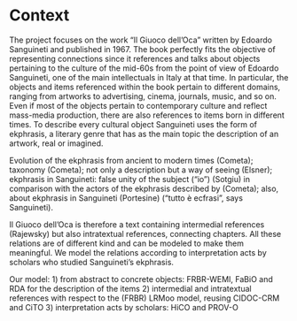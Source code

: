 # Context

The project focuses on the work “Il Giuoco dell’Oca” written by Edoardo Sanguineti and published in 1967. The book perfectly fits the objective of representing connections since it references and talks about objects pertaining to the culture of the mid-60s from the point of view of Edoardo Sanguineti, one of the main intellectuals in Italy at that time.
In particular, the objects and items referenced within the book pertain to different domains, ranging from artworks to advertising, cinema, journals, music, and so on. Even if most of the objects pertain to contemporary culture and reflect mass-media production, there are also references to items born in different times. 
To describe every cultural object Sanguineti uses the form of ekphrasis, a literary genre that has as the main topic the description of an artwork, real or imagined.

Evolution of the ekphrasis from ancient to modern times (Cometa); taxonomy (Cometa); not only a description but a way of seeing (Elsner); ekphrasis in Sanguineti: false unity of the subject (“io”) (Sotgiu) in comparison with the actors of the ekphrasis described by (Cometa); also, about ekphrasis in Sanguineti (Portesine) (“tutto è ecfrasi”, says Sanguineti).

Il Giuoco dell’Oca is therefore a text containing intermedial references (Rajewsky) but also intratextual references, connecting chapters. All these relations are of different kind and can be modeled to make them meaningful. We model the relations according to interpretation acts by scholars who studied Sanguineti’s ekphrasis. 

Our model: 1) from abstract to concrete objects: FRBR-WEMI, FaBiO and RDA for the description of the items 2) intermedial and intratextual references with respect to the (FRBR) LRMoo model, reusing CIDOC-CRM and CiTO 3) interpretation acts by scholars: HiCO and PROV-O